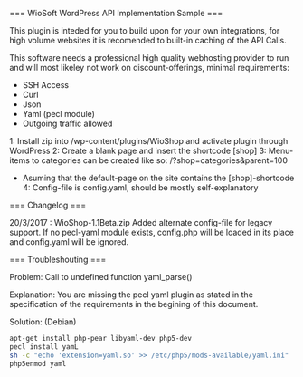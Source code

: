  === WioSoft WordPress API Implementation Sample ===

This plugin is inteded for you to build upon for your own integrations, for high
volume websites it is recomended to built-in caching of the API Calls.

This software needs a professional high quality webhosting provider to run 
and will most likeley not work on discount-offerings, minimal requirements:

  - SSH Access
  - Curl
  - Json
  - Yaml (pecl module)
  - Outgoing traffic allowed

1: Install zip into /wp-content/plugins/WioShop and activate plugin through WordPress 
2: Create a blank page and insert the shortcode [shop]
3: Menu-items to categories can be created like so: /?shop=categories&parent=100
   - Asuming that the default-page on the site contains the [shop]-shortcode
4: Config-file is config.yaml, should be mostly self-explanatory

=== Changelog ===

20/3/2017 : 	WioShop-1.1Beta.zip
		Added alternate config-file for legacy support. If no pecl-yaml module
		exists, config.php will be loaded in its place and config.yaml will be
		ignored.

=== Troubleshouting ===

Problem: Call to undefined function yaml_parse()

Explanation: You are missing the pecl yaml plugin as stated in the specification of the requirements in the begining of this document.

Solution: (Debian)
```bash
apt-get install php-pear libyaml-dev php5-dev
pecl install yamL
sh -c "echo 'extension=yaml.so' >> /etc/php5/mods-available/yaml.ini"
php5enmod yaml
```

